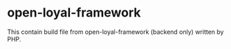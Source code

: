 # open-loyal-framework
This contain build file from open-loyal-framework (backend only) written by PHP.
